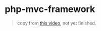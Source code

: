 # php-mvc-framework

> copy from [this video](https://www.youtube.com/watch?v=GTESlsYTUns), not yet finished.
